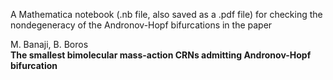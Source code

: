A Mathematica notebook (.nb file, also saved as a .pdf file) for checking the
nondegeneracy of the Andronov-Hopf bifurcations in the paper  

M. Banaji, B. Boros  
**The smallest bimolecular mass-action CRNs admitting Andronov-Hopf bifurcation**  
